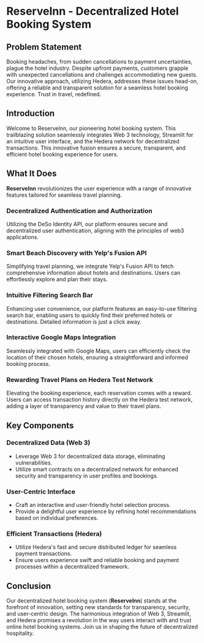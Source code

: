 # ReserveInn - Decentralized Hotel Booking System

## Problem Statement

Booking headaches, from sudden cancellations to payment uncertainties, plague the hotel industry. Despite upfront payments, customers grapple with unexpected cancellations and challenges accommodating new guests. Our innovative approach, utilizing Hedera, addresses these issues head-on, offering a reliable and transparent solution for a seamless hotel booking experience. Trust in travel, redefined.

## Introduction

Welcome to ReserveInn, our pioneering hotel booking system. This trailblazing solution seamlessly integrates Web 3 technology, Streamlit for an intuitive user interface, and the Hedera network for decentralized transactions. This innovative fusion ensures a secure, transparent, and efficient hotel booking experience for users.

## What It Does

**ReserveInn** revolutionizes the user experience with a range of innovative features tailored for seamless travel planning.

### Decentralized Authentication and Authorization

Utilizing the DeSo Identity API, our platform ensures secure and decentralized user authentication, aligning with the principles of web3 applications.

### Smart Beach Discovery with Yelp's Fusion API

Simplifying travel planning, we integrate Yelp's Fusion API to fetch comprehensive information about hotels and destinations. Users can effortlessly explore and plan their stays.

### Intuitive Filtering Search Bar

Enhancing user convenience, our platform features an easy-to-use filtering search bar, enabling users to quickly find their preferred hotels or destinations. Detailed information is just a click away.

### Interactive Google Maps Integration

Seamlessly integrated with Google Maps, users can efficiently check the location of their chosen hotels, ensuring a straightforward and informed booking process.

### Rewarding Travel Plans on Hedera Test Network

Elevating the booking experience, each reservation comes with a reward. Users can access transaction history directly on the Hedera test network, adding a layer of transparency and value to their travel plans.

## Key Components

### Decentralized Data (Web 3)

- Leverage Web 3 for decentralized data storage, eliminating vulnerabilities.
- Utilize smart contracts on a decentralized network for enhanced security and transparency in user profiles and bookings.

### User-Centric Interface

- Craft an interactive and user-friendly hotel selection process.
- Provide a delightful user experience by refining hotel recommendations based on individual preferences.

### Efficient Transactions (Hedera)

- Utilize Hedera's fast and secure distributed ledger for seamless payment transactions.
- Ensure users experience swift and reliable booking and payment processes within a decentralized framework.

## Conclusion

Our decentralized hotel booking system (**ReserveInn**) stands at the forefront of innovation, setting new standards for transparency, security, and user-centric design. The harmonious integration of Web 3, Streamlit, and Hedera promises a revolution in the way users interact with and trust online hotel booking systems. Join us in shaping the future of decentralized hospitality.

